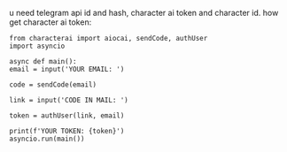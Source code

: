 u need telegram api id and hash, character ai token and character id. 
how get character ai token: 

    from characterai import aiocai, sendCode, authUser
    import asyncio

    async def main():
    email = input('YOUR EMAIL: ')

    code = sendCode(email)

    link = input('CODE IN MAIL: ')

    token = authUser(link, email)

    print(f'YOUR TOKEN: {token}')
    asyncio.run(main())


